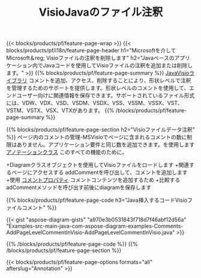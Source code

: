 ﻿---
title: VisioJavaのファイル注釈
url: /ja/java/annotation/
description: 数行のJavaコードでVisioのデータ注釈を追加または削除します。
---
{{< blocks/products/pf/feature-page-wrap >}}
{{< blocks/products/pf/i18n/feature-page-header h1="Microsoftを介してMicrosoft＆reg; </sup>Visioファイルの注釈を削除します" h2="Javaベースのアプリケーション内でJavaコードを使用してVisioファイルの注釈を追加または削除します。" >}}
{{% blocks/products/pf/feature-page-summary %}}
[JavaVisioライブラリ](/diagram/java/) コメントを追加、アクセス、削除することにより、形状レベルで注釈を管理するためのサポートを提供します。形状レベルのコメントを使用して、エンドユーザー向けに関連情報を保存できます。サポートされているファイル形式には、VDW、VDX、VSD、VSDM、VSDX、VSS、VSSM、VSSX、VST、VSTM、VSTX、VSX、VTXがあります。
{{% /blocks/products/pf/feature-page-summary %}}

{{% blocks/products/pf/feature-page-section h2="Visioファイルデータ注釈" %}}
ページ内のコメントの管理-MSVisioでページに含まれるコメントの数に制限はありません。アプリケーション要件と同じ数を追加できます。を使用します [アノテーションクラス](https://apireference.aspose.com/diagram/java/com.aspose.diagram/annotation) このすべての機能のために。

+Diagramクラスオブジェクトを使用してVisioファイルをロードします
+関連するページにアクセスする 
addCommentを呼び出して、コメントを追加します
+使用 [コメントプロパティ](https://apireference.aspose.com/diagram/java/com.aspose.diagram/annotation#Comment) コメントコンテンツを追加するため 
+比較するadCommentメソッドを呼び出す前後にdiagramを保存します

{{% blocks/products/pf/feature-page-code h3="Java挿入するコードVisioファイルコメント" %}}

{{< gist "aspose-diagram-gists" "a970e3b0531843f718d7f46abf12d56a" "Examples-src-main-java-com-aspose-diagram-examples-Comments-AddPageLevelCommentInVisio-AddPageLevelCommentInVisio.java" >}}

{{% /blocks/products/pf/feature-page-code %}}
{{% /blocks/products/pf/feature-page-section %}}

{{< blocks/products/pf/feature-page-options formats="all" afterslug="Annotation" >}}